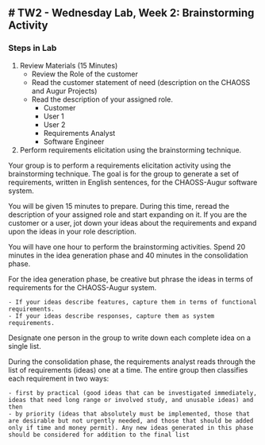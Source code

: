 ## # TW2 - Wednesday Lab, Week 2: Brainstorming Activity

### Steps in Lab
1. Review Materials (15 Minutes) 
    - Review the Role of the customer
    - Read the customer statement of need (description on the CHAOSS and Augur Projects)
    - Read the description of your assigned role. 
        - Customer
        - User 1
        - User 2
        - Requirements Analyst
        - Software Engineer
2. Perform requirements elicitation using the brainstorming technique.

Your group is to perform a requirements elicitation activity using the brainstorming technique. The goal is for the group to generate a set of requirements, written in English sentences, for the CHAOSS-Augur software
system.

You will be given 15 minutes to prepare. During this time, reread the description of your assigned role and start expanding on it. If you are the customer or a user, jot down your ideas about the requirements and expand upon the ideas in your role description.

You will have one hour to perform the brainstorming activities. Spend 20 minutes in the idea generation phase and 40 minutes in the consolidation phase.

For the idea generation phase, be creative but phrase the ideas in
terms of requirements for the CHAOSS-Augur system. 

    - If your ideas describe features, capture them in terms of functional requirements.
    - If your ideas describe responses, capture them as system requirements.

Designate one person in the group to write down each complete idea on a single list.

During the consolidation phase, the requirements analyst reads through the list of requirements (ideas) one at a time. The entire group then classifies each requirement in two ways: 

    - first by practical (good ideas that can be investigated immediately, ideas that need long range or involved study, and unusable ideas) and then 
    - by priority (ideas that absolutely must be implemented, those that are desirable but not urgently needed, and those that should be added only if time and money permit). Any new ideas generated in this phase should be considered for addition to the final list

